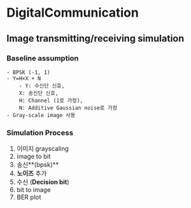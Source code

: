 # DigitalCommunication
## Image transmitting/receiving simulation
### Baseline assumption
    - BPSK (-1, 1)
    - Y=H×X + N
        - Y: 수신단 신호,
        X: 송신단 신호,
        H: Channel (1로 가정),
        N: Additive Gaussian noise로 가정
    - Gray-scale image 사용
### Simulation Process
1. 이미지 grayscaling
2. image to bit
3. 송신**(bpsk)**
4. **노이즈** 추가
5. 수신 (**Decision bit**)
6. bit to image
7. BER plot
